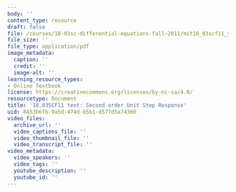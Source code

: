 ```yaml
---
body: ''
content_type: resource
draft: false
file: /courses/18-03sc-differential-equations-fall-2011/mit18_03scf11_s25_6text.pdf
file_size: ''
file_type: application/pdf
image_metadata:
  caption: ''
  credit: ''
  image-alt: ''
learning_resource_types:
- Online Textbook
license: https://creativecommons.org/licenses/by-nc-sa/4.0/
resourcetype: Document
title: '18.03SCF11 text: Second order Unit Step Response'
uid: 8453b6fb-9a5d-474d-b5b1-d577d5a74360
video_files:
  archive_url: ''
  video_captions_file: ''
  video_thumbnail_file: ''
  video_transcript_file: ''
video_metadata:
  video_speakers: ''
  video_tags: ''
  youtube_description: ''
  youtube_id: ''
---
```

